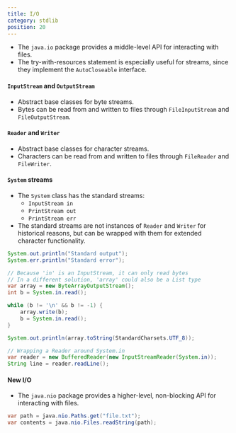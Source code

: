 ```yaml
---
title: I/O
category: stdlib
position: 20
---
```


-   The `java.io` package provides a middle-level API for interacting with files.
-   The try-with-resources statement is especially useful for streams, since they implement the `AutoCloseable` interface.

#### `InputStream` and `OutputStream`

-   Abstract base classes for byte streams.
-   Bytes can be read from and written to files through `FileInputStream` and `FileOutputStream`.

#### `Reader` and `Writer`

-   Abstract base classes for character streams.
-   Characters can be read from and written to files through `FileReader` and `FileWriter`.

#### `System` streams

-   The `System` class has the standard streams:
    -   `InputStream in`
    -   `PrintStream out`
    -   `PrintStream err`
-   The standard streams are not instances of `Reader` and `Writer` for historical reasons, but can be wrapped with them for extended character functionality.

```java
System.out.println("Standard output");
System.err.println("Standard error");

// Because 'in' is an InputStream, it can only read bytes
// In a different solution, 'array' could also be a List type
var array = new ByteArrayOutputStream();
int b = System.in.read();

while (b != '\n' && b != -1) {
    array.write(b);
    b = System.in.read();
}

System.out.println(array.toString(StandardCharsets.UTF_8));

// Wrapping a Reader around System.in
var reader = new BufferedReader(new InputStreamReader(System.in));
String line = reader.readLine();
```

#### New I/O

-   The `java.nio` package provides a higher-level, non-blocking API for interacting with files.

```java
var path = java.nio.Paths.get("file.txt");
var contents = java.nio.Files.readString(path);
```

